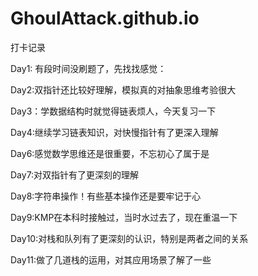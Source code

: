 # GhoulAttack.github.io
打卡记录

Day1: 有段时间没刷题了，先找找感觉：

Day2:双指针还比较好理解，模拟真的对抽象思维考验很大

Day3：学数据结构时就觉得链表烦人，今天复习一下

Day4:继续学习链表知识，对快慢指针有了更深入理解

Day6:感觉数学思维还是很重要，不忘初心了属于是

Day7:对双指针有了更深刻的理解

Day8:字符串操作！有些基本操作还是要牢记于心

Day9:KMP在本科时接触过，当时水过去了，现在重温一下

Day10:对栈和队列有了更深刻的认识，特别是两者之间的关系

Day11:做了几道栈的运用，对其应用场景了解了一些
